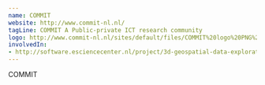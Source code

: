 ```yaml
---
name: COMMIT
website: http://www.commit-nl.nl/
tagLine: COMMIT A Public-private ICT research community
logo: http://www.commit-nl.nl/sites/default/files/COMMIT%20logo%20PNG%202000x818.png
involvedIn:
- http://software.esciencecenter.nl/project/3d-geospatial-data-exploration-for-modern-risk-management-systems
---
```

COMMIT
